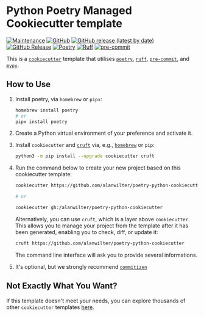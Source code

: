 # Python Poetry Managed Cookiecutter template

[![Maintenance](https://img.shields.io/badge/Maintained%3F-yes-green.svg?style=plastic)](https://github.com/alanwilter/poetry-python-cookiecutter/graphs/commit-activity)
[![GitHub](https://img.shields.io/github/license/alanwilter/poetry-python-cookiecutter?style=plastic)](https://github.com/alanwilter/poetry-python-cookiecutter)
[![GitHub release (latest by date)](https://img.shields.io/github/v/release/alanwilter/poetry-python-cookiecutter?display_name=tag&logo=github&style=plastic)](https://github.com/alanwilter/poetry-python-cookiecutter)
[![GitHub Release](https://img.shields.io/github/release-date/alanwilter/poetry-python-cookiecutter?style=plastic&logo=github)](https://github.com/alanwilter/poetry-python-cookiecutter)
[![Poetry](https://img.shields.io/endpoint?style=plastic&url=https://python-poetry.org/badge/v0.json)](https://python-poetry.org/)
[![Ruff](https://img.shields.io/endpoint?style=plastic&url=https://raw.githubusercontent.com/astral-sh/ruff/main/assets/badge/v2.json)](https://github.com/astral-sh/ruff)
[![pre-commit](https://img.shields.io/badge/pre--commit-enabled-brightgreen?logo=pre-commit&logoColor=white&style=plastic)](https://github.com/pre-commit/pre-commit)

This is a [`cookiecutter`](https://cookiecutter.readthedocs.io) template that utilises [`poetry`](https://python-poetry.org/), [`ruff`](<https://github.com/joestubbs/ruff](https://github.com/astral-sh/ruff)>), [`pre-commit`](https://pre-commit.com/), and [`mypy`](http://mypy-lang.org/).

## How to Use

1. Install poetry, via `homebrew` or `pipx`:

   ```bash
   homebrew install poetry
   # or
   pipx install poetry
   ```

2. Create a Python virtual environment of your preference and activate it.

3. Install `cookiecutter` and [`cruft`](https://github.com/cruft/cruft) via, e.g., [`homebrew`](https://brew.sh/) or `pip`:

   ```bash
   python3 -m pip install --upgrade cookiecutter cruft
   ```

4. Run the command below to create your new project based on this cookiecutter template:

   ```bash
   cookiecutter https://github.com/alanwilter/poetry-python-cookiecutter

   # or

   cookiecutter gh:/alanwilter/poetry-python-cookiecutter
   ```

   Alternatively, you can use `cruft`, which is a layer above `cookiecutter`. This allows you to manage your project from the template after it has been generated, enabling you to check, diff, or update it:

   ```bash
   cruft https://github.com/alanwilter/poetry-python-cookiecutter
   ```

   The command line interface will ask you to provide several informations.

5. It's optional, but we strongly recommend [`commitizen`](https://github.com/commitizen-tools/commitizen)

## Not Exactly What You Want?

If this template doesn't meet your needs, you can explore thousands of other `cookiecutter` templates [here](https://github.com/search?q=cookiecutter&amp%3Btype=Repositories&type=repositories).
